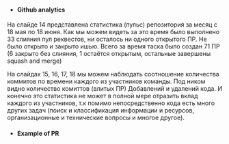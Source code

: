 - #### Github analytics
На слайде 14 представлена статистика (пульс) репозитория за месяц с 18 мая по 18 июня. 
Как мы можем видеть за это время было выполнено 33 слияния пул реквестов, ни осталось ни одного открытого ПР. Не было открыто и закрыто ишью.
Всего за время таска было создан 71 ПР (6 закрыто без слияния, 1 остаётся открытым, остальные завершены squash and merge)

На слайдах 15, 16, 17, 18 мы можем наблюдать соотношение количества коммитов по времени каждого из участников команды. Под ником видно количество комиттов (влитых ПР) Добавлений и удалений кода. 
И конечно это статистика не может в полной мере отразить вклад каждого из участников, т.к помимо непосредственно кода есть много других задач (поиск и классификация информации и ресурсов, организационные и технические вопросы и многое другое).

- #### Example of PR
